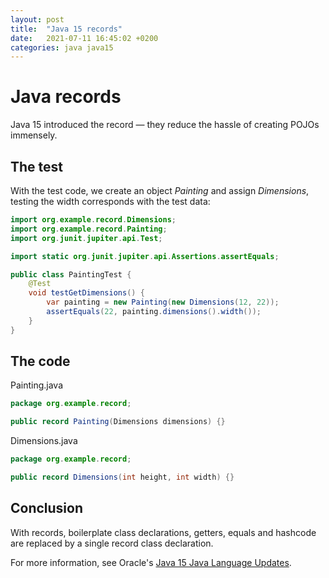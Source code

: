 ```yaml
---
layout: post
title:  "Java 15 records"
date:   2021-07-11 16:45:02 +0200
categories: java java15
---
```

# Java records
Java 15 introduced the record — they reduce the hassle of creating POJOs immensely.

## The test
With the test code, we create an object _Painting_ and assign _Dimensions_, testing the width corresponds with the test data:

```java
import org.example.record.Dimensions;
import org.example.record.Painting;
import org.junit.jupiter.api.Test;

import static org.junit.jupiter.api.Assertions.assertEquals;

public class PaintingTest {
    @Test
    void testGetDimensions() {
        var painting = new Painting(new Dimensions(12, 22));
        assertEquals(22, painting.dimensions().width());
    }
}

```

## The code

Painting.java
```java
package org.example.record;

public record Painting(Dimensions dimensions) {}

```

Dimensions.java
```java
package org.example.record;

public record Dimensions(int height, int width) {}

```
## Conclusion
With records, boilerplate class declarations, getters, equals and hashcode are replaced by a single record class declaration.

For more information, see Oracle's [Java 15 Java Language Updates](https://docs.oracle.com/en/java/javase/15/language/records.html).
